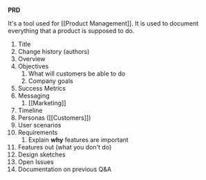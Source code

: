 **PRD**

It's a tool used for [[Product Management]]. It is used to document everything that a product is supposed to do. 

1. Title
2. Change history (authors)
3. Overview
4. Objectives
	1. What will customers be able to do
	2. Company goals
5. Success Metrics
6. Messaging
	1. [[Marketing]]
7. Timeline
8. Personas ([[Customers]])
9. User scenarios
10. Requirements
	1. Explain **why** features are important
11. Features out (what you don't do)
12. Design sketches
13. Open Issues
14. Documentation on previous Q&A 

